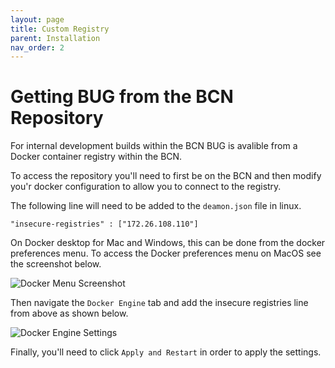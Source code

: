 ```yaml
---
layout: page
title: Custom Registry
parent: Installation
nav_order: 2
---
```


# Getting BUG from the BCN Repository

For internal development builds within the BCN BUG is avalible from a Docker container registry within the BCN.

To access the repository you'll need to first be on the BCN and then modify you'r docker configuration to allow you to connect to the registry.

The following line will need to be added to the `deamon.json` file in linux.

```
"insecure-registries" : ["172.26.108.110"]
```

On Docker desktop for Mac and Windows, this can be done from the docker preferences menu. To access the Docker preferences menu on MacOS see the screenshot below.

![Docker Menu Screenshot](/assets/images/screenshots/docker-preferences-mac-1.png)

Then navigate the `Docker Engine` tab and add the insecure registries line from above as shown below.

![Docker Engine Settings](/assets/images/screenshots/docker-preferences-mac-2.png)

Finally, you'll need to click `Apply and Restart` in order to apply the settings.
